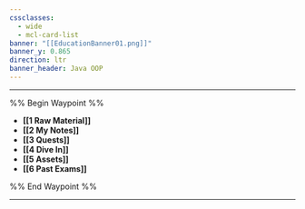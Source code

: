 ```yaml
---
cssclasses:
  - wide
  - mcl-card-list
banner: "[[EducationBanner01.png]]"
banner_y: 0.865
direction: ltr
banner_header: Java OOP
---
```

___
%% Begin Waypoint %%
- **[[1 Raw Material]]**
- **[[2 My Notes]]**
- **[[3 Quests]]**
- **[[4 Dive In]]**
- **[[5 Assets]]**
- **[[6 Past Exams]]**

%% End Waypoint %%
___